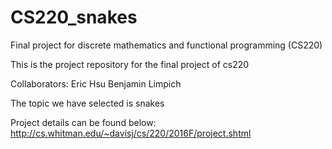 # CS220_snakes
Final project for discrete mathematics and functional programming (CS220)

This is the project repository for the final project of cs220

Collaborators:
Eric Hsu
Benjamin Limpich

The topic we have selected is snakes

Project details can be found below:
http://cs.whitman.edu/~davisj/cs/220/2016F/project.shtml
